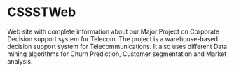 CSSSTWeb
========

Web site with complete information about our Major Project on Corporate Decision support system for Telecom. The project is a warehouse-based decision support system for Telecommunications. It also uses different Data mining algorithms for Churn Prediction, Customer segmentation and Market analysis.
